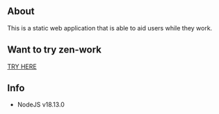 ## About
This is a static web application that is able to aid users while they work.

## Want to try zen-work
[TRY HERE](https://jordanramirez.com/projects/zen-work)

## Info
* NodeJS v18.13.0
